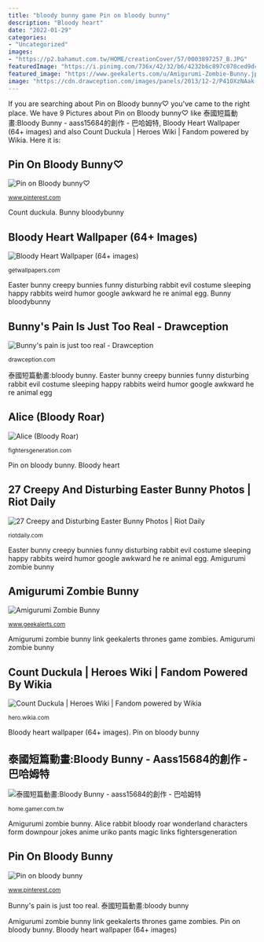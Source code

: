 ```yaml
---
title: "bloody bunny game Pin on bloody bunny"
description: "Bloody heart"
date: "2022-01-29"
categories:
- "Uncategorized"
images:
- "https://p2.bahamut.com.tw/HOME/creationCover/57/0003897257_B.JPG"
featuredImage: "https://i.pinimg.com/736x/42/32/b6/4232b6c897c070ced9dc542400b80b53.jpg"
featured_image: "https://www.geekalerts.com/u/Amigurumi-Zombie-Bunny.jpg"
image: "https://cdn.drawception.com/images/panels/2013/12-2/P41OXzNAak-7.png"
---
```


If you are searching about Pin on Bloody bunny♡️ you've came to the right place. We have 9 Pictures about Pin on Bloody bunny♡️ like 泰國短篇動畫:Bloody Bunny - aass15684的創作 - 巴哈姆特, Bloody Heart Wallpaper (64+ images) and also Count Duckula | Heroes Wiki | Fandom powered by Wikia. Here it is:

## Pin On Bloody Bunny♡️

![Pin on Bloody bunny♡️](https://i.pinimg.com/736x/98/7d/c8/987dc873d734c7a63e62be53b451980e.jpg "Count duckula")

<small>www.pinterest.com</small>

Count duckula. Bunny bloodybunny

## Bloody Heart Wallpaper (64+ Images)

![Bloody Heart Wallpaper (64+ images)](http://getwallpapers.com/wallpaper/full/8/0/c/1487889-bloody-heart-wallpaper-1920x1080-for-iphone-5.jpg "Alice (bloody roar)")

<small>getwallpapers.com</small>

Easter bunny creepy bunnies funny disturbing rabbit evil costume sleeping happy rabbits weird humor google awkward he re animal egg. Bunny bloodybunny

## Bunny&#039;s Pain Is Just Too Real - Drawception

![Bunny&#039;s pain is just too real - Drawception](https://cdn.drawception.com/images/panels/2013/12-2/P41OXzNAak-7.png "Pin on bloody bunny")

<small>drawception.com</small>

泰國短篇動畫:bloody bunny. Easter bunny creepy bunnies funny disturbing rabbit evil costume sleeping happy rabbits weird humor google awkward he re animal egg

## Alice (Bloody Roar)

![Alice (Bloody Roar)](http://www.fightersgeneration.com/characters/alice-ex2.jpg "Pin on bloody bunny")

<small>fightersgeneration.com</small>

Pin on bloody bunny. Bloody heart

## 27 Creepy And Disturbing Easter Bunny Photos | Riot Daily

![27 Creepy and Disturbing Easter Bunny Photos | Riot Daily](http://riotdaily.com/wp-content/uploads/2014/04/wtfcreepy-easter_bunny.jpg "Count duckula")

<small>riotdaily.com</small>

Easter bunny creepy bunnies funny disturbing rabbit evil costume sleeping happy rabbits weird humor google awkward he re animal egg. Amigurumi zombie bunny

## Amigurumi Zombie Bunny

![Amigurumi Zombie Bunny](https://www.geekalerts.com/u/Amigurumi-Zombie-Bunny.jpg "泰國短篇動畫:bloody bunny")

<small>www.geekalerts.com</small>

Amigurumi zombie bunny link geekalerts thrones game zombies. Amigurumi zombie bunny

## Count Duckula | Heroes Wiki | Fandom Powered By Wikia

![Count Duckula | Heroes Wiki | Fandom powered by Wikia](http://vignette1.wikia.nocookie.net/p__/images/c/cf/DuckulaGrin.png/revision/latest?cb=20130908174906&amp;path-prefix=protagonist "27 creepy and disturbing easter bunny photos")

<small>hero.wikia.com</small>

Bloody heart wallpaper (64+ images). Pin on bloody bunny

## 泰國短篇動畫:Bloody Bunny - Aass15684的創作 - 巴哈姆特

![泰國短篇動畫:Bloody Bunny - aass15684的創作 - 巴哈姆特](https://p2.bahamut.com.tw/HOME/creationCover/57/0003897257_B.JPG "Easter bunny creepy bunnies funny disturbing rabbit evil costume sleeping happy rabbits weird humor google awkward he re animal egg")

<small>home.gamer.com.tw</small>

Amigurumi zombie bunny. Alice rabbit bloody roar wonderland characters form downpour jokes anime uriko pants magic links fightersgeneration

## Pin On Bloody Bunny

![Pin on bloody bunny](https://i.pinimg.com/736x/42/32/b6/4232b6c897c070ced9dc542400b80b53.jpg "Count duckula")

<small>www.pinterest.com</small>

Bunny&#039;s pain is just too real. 泰國短篇動畫:bloody bunny

Amigurumi zombie bunny link geekalerts thrones game zombies. Pin on bloody bunny. Bloody heart wallpaper (64+ images)
